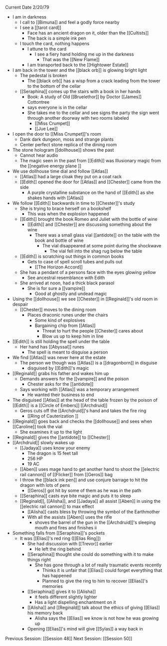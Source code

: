 Current Date 2/20/79

- I am in darkness
	-  I call to [[Bimuna]] and feel a godly force nearby
	- I see a [[tarot card]] 
		- Face has an ancient dragon on it, older than the [[Cultists]]
		- The back is a simple ink pen
	- I touch the card, nothing happens
		- I attune to the card 
			- I see a fiery hand holding me up in the darkness
				- That was the [[New Flame]]
		- I am transported back to the [[Hightower Estate]]
- I am back in the tower and the [[black orb]] is glowing bright light
	- The pedestal is broken 
		- The [[black orb]] has a wisp from a crack leading from the tower to the bottom of the cellar
	- [[Seraphina]] comes up the stairs with a book in her hands
		- Book: A study of Old [[Bruelethor]] by Doctor [[James]] Cottontree
		- says everyone is in the cellar 
		- She takes me to the cellar and see signs the party the sign went through another doorway with two rooms labeled
			- [[Miss Crumpet]]
			- [[Jue Lee]]
- I open the door to [[Miss Crumpet]]'s room
	- Dank dark dungeon, moss and strange plants
	- Center perfect stone replica of the dining room
- The stone hologram [[dollhouse]] shows the past 
	- Cannot hear audio 
	- The magic seen in the past from [[Edith]] was Illusionary magic from the [[negative energy plane ]]
- We use dollhouse time dial and follow [[Atlas]] 
	- [[Atlas]] had a large cloak they put on a coat rack
	- [[Edith]] opened the door for [[Atlas]] and [[Chester]] came from the side
		- A purple crystalline substance on the hand of [[Edith]] as she shakes hands with [[Atlas]] 
- We follow [[Edith]] backwards in time to [[Chester]]'s study
	- She is trying to brace herself on a bookshelf
		- This was when the explosion happened 
	- [[Edith]] brought the book Romeo and Juliet with the bottle of wine
		- [[Edith]] and [[Chester]] are discussing something about the wine 
			- There was a small glass vial [[antidote]] on the table with the book and bottle of wine 
				- The vial disappeared at some point during the shockwave 
					- The vial fell into the shag rug below the table
	- [[Edith]] is scratching out things in common books
		- Gets to case of spell scroll tubes and pulls out
			- [[The Horizon Accord]]
	- She has  a pendant of a persons face with the eyes glowing yellow 
		- See ancestral resemblance with Edith
	- She arrived at noon, had a thick black parasol 
		- She is for sure a [[vampire]]
			- Good at ghostly and undead magic
- Using the [[dollhouse]] we see [[Chester]] in [[Reginald]]'s old room in despair
	- [[Chester]] moves to the dining room 
		- Places draconic runes under the chairs 
			- Some kind of explosives 
			- Bargaining chip from [[Atlas]]
				- Threat to hurt the people [[Chester]] cares about
				- Blow us up to keep him in line
- [[Edith]] is still holding the spell under the table 
	- Her hand has [[Abyssal]] runes
		- The spell is meant to disguise a person
- We find [[Atlas]] was never here at the estate
	- The person we though was [[Atlas]] is a [[dragonborn]] in disguise
		- disguised by [[Edith]]'s magic
- [[Reginald]] grabs his father and wakes him up
	- Demands answers for the [[vampire]] and the poison 
		- Chester asks for the [[antidote]]
	- Says working with [[Atlas]] was a temporary arrangement 
		- He wanted their business to end
- The disguised [[Atlas]] at the head of the table frozen by the poison of [[Edith]] is a [[Circle of Embers]] [[Archdruid]]
	- Geros cuts off the [[Archdruid]]'s hand and takes the fire ring
		- [[Ring of Cauterization ]]
- [[Reginald]] goes back and checks the [[dollhouse]] and sees when [[Caroline]] took the vial
	- She examines it up to the light
- [[Reginald]] gives the [[antidote]] to [[Chester]]
- [[Archdruid]] slowly wakes up
	- [[Jadaya]] uses know your enemy
		- The dragon is 15 feet tall
		- 256 HP
		- 19 AC
	- [[Aben]] uses mage hand to get another hand to shoot the [[electric rail cannon]] of [[Flicker]] from [[Geros]] bag
	- I throw the [[black ink pen]] and use conjure barrage to hit the dragon with lots of pens
		- [[Geros]] got hit by some of them as he was in the path
	- [[Seraphina]] casts eye bite magic and puts it to sleep
	- [[Reginald]], [[Alisha]], and [[Jadaya]] all assist [[Aben]] in using the [[electric rail cannon]] to max effect
		- [[Alisha]] casts bless by throwing the symbol of the Earthmother 
		- With all the assists [[Aben]] uses the rifle
			- shoves the barrel of the gun in the [[Archdruid]]'s sleeping mouth and fires and finishes ii
- Something falls from [[Seraphina]]'s pockets
	- It was [[Elias]]'s red ring ([[Elias Ring]])
		- She had discussion with [[Trevor]] earlier 
			- He left the ring behind
		- [[Seraphina]] thought she could do something with it to make things right
			- She has gone through a lot of really traumatic events recently
				- Thinks it is unfair that [[Elias]] could forget everything that has happened
				- Planned to give the ring to him to recover [[Elias]]'s memories
		- [[Seraphina]] gives it to [[Alisha]]
			- it feels different slightly lighter
			- Has a light dispelling enchantment on it
		- [[Alisha]] and [[Reginald]] talk about the ethics of giving [[Elias]] his memory back
			- Alisha says the [[Elias]] we know is not how he was growing up
		- Opening [[Elias]]'s mind will give [[Sylas]] a way back in

Previous Session: [[Session 48]]
Next Session: [[Session 50]]